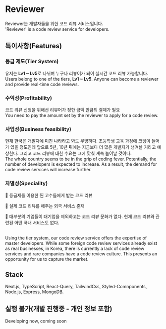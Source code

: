 # Reviewer

Reviewer는 개발자들을 위한 코드 리뷰 서비스입니다.
<br/>'Reviewer' is a code review service for developers.

## 특이사항(Features)

### **등급 제도(Tier System)**

유저는 **Lv1 ~ Lv5**로 나뉘며 누구나 리뷰어가 되어 실시간 코드 리뷰 가능합니다. 
<br/>Users belong to one of the tiers, **Lv1 ~ Lv5**. Anyone can become a reviewer and provide real-time code reviews.

### **수익성(Profitability)**

코드 리뷰 신청을 위해선 리뷰어가 정한 금액 만큼의 결제가 필요
<br/>You need to pay the amount set by the reviewer to apply for a code review.

### **사업성(Business feasibility)**

현재 한국은 개발자에 미친 나라라고 봐도 무방하다. 초등학생 교육 과정에 코딩이 들어가 있을 정도인데 앞으로 5년, 10년 뒤에는 지금보다 더 많은 개발자가 생겨날 거라고 예상한다. 그리고 코드 리뷰에 대한 수요는 그에 맞춰 계속 늘어날 것이다.
<br/>The whole country seems to be in the grip of coding fever. Potentially, the number of developers is expected to increase. As a result, the demand for code review services will increase further.

### **차별성(Speciality)**

🥇 등급제를 이용한 찐 고수들에게 받는 코드 리뷰 

🥈 실제 코드 리뷰를 해주는 외국 서비스 존재

🥉 대부분의 기업들이 대기업을 제외하고는 코드 리뷰 문화가 없다. 현재 코드 리뷰와 관련된 어떤 국내 서비스도 없다. 

<br/>Using the tier system, our code review service offers the expertise of master developers. While some foreign code review services already exist as real businesses, in Korea, there is currently a lack of code review services and rare companies have a code review culture. This presents an opportunity for us to capture the market.


## Stack

Next.js, TypeScript, React-Query, TailwindCss, Styled-Comnponents, Node.js, Express, MongoDB.

## 실행 불가(개발 진행중 - 개인 정보 포함)
Developing now, coming soon
